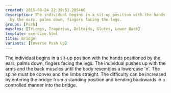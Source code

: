 ```yaml
---
created: 2015-08-24 22:39:51.285466
description: The individual begins in a sit-up position with the hands positioned
  by the ears, palms down, fingers facing the legs.
groups: [Push]
muscles: [Triceps, Trapezius, Deltoids, Glutes, Lower Back]
template: exercise.html
title: Bridge
variants: [Inverse Push Up]
---
```

The individual begins in a sit-up position with the hands positioned by the ears, palms down, fingers facing the legs. The individual pushes up with the arms and the back muscles until the body resembles a lowercase 'n'. The spine must be convex and the limbs straight. The difficulty can be increased by entering the bridge from a standing position and bending backwards in a controlled manner into the bridge.
